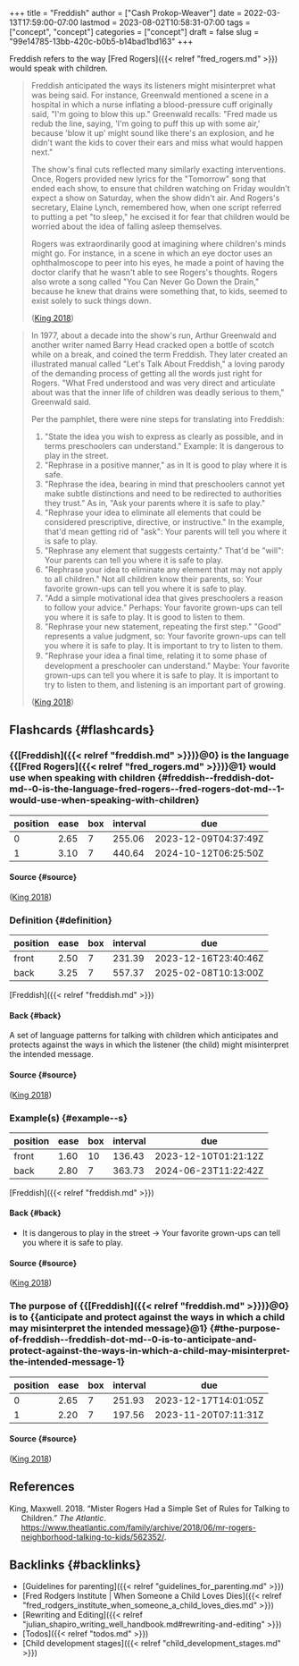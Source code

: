 +++
title = "Freddish"
author = ["Cash Prokop-Weaver"]
date = 2022-03-13T17:59:00-07:00
lastmod = 2023-08-02T10:58:31-07:00
tags = ["concept", "concept"]
categories = ["concept"]
draft = false
slug = "99e14785-13bb-420c-b0b5-b14bad1bd163"
+++

Freddish refers to the way [Fred Rogers]({{< relref "fred_rogers.md" >}}) would speak with children.

> Freddish anticipated the ways its listeners might misinterpret what was being said. For instance, Greenwald mentioned a scene in a hospital in which a nurse inflating a blood-pressure cuff originally said, "I'm going to blow this up." Greenwald recalls: "Fred made us redub the line, saying, 'I'm going to puff this up with some air,' because 'blow it up' might sound like there's an explosion, and he didn't want the kids to cover their ears and miss what would happen next."
>
> The show's final cuts reflected many similarly exacting interventions. Once, Rogers provided new lyrics for the "Tomorrow" song that ended each show, to ensure that children watching on Friday wouldn't expect a show on Saturday, when the show didn't air. And Rogers's secretary, Elaine Lynch, remembered how, when one script referred to putting a pet "to sleep," he excised it for fear that children would be worried about the idea of falling asleep themselves.
>
> Rogers was extraordinarily good at imagining where children's minds might go. For instance, in a scene in which an eye doctor uses an ophthalmoscope to peer into his eyes, he made a point of having the doctor clarify that he wasn't able to see Rogers's thoughts. Rogers also wrote a song called "You Can Never Go Down the Drain," because he knew that drains were something that, to kids, seemed to exist solely to suck things down.
>
> (<a href="#citeproc_bib_item_1">King 2018</a>)

<!--quoteend-->

> In 1977, about a decade into the show's run, Arthur Greenwald and another writer named Barry Head cracked open a bottle of scotch while on a break, and coined the term Freddish. They later created an illustrated manual called "Let's Talk About Freddish," a loving parody of the demanding process of getting all the words just right for Rogers. "What Fred understood and was very direct and articulate about was that the inner life of children was deadly serious to them," Greenwald said.
>
> Per the pamphlet, there were nine steps for translating into Freddish:
>
> 1.  "State the idea you wish to express as clearly as possible, and in terms preschoolers can understand." Example: It is dangerous to play in the street.
> 2.  "Rephrase in a positive manner," as in It is good to play where it is safe.
> 3.  "Rephrase the idea, bearing in mind that preschoolers cannot yet make subtle distinctions and need to be redirected to authorities they trust." As in, "Ask your parents where it is safe to play."
> 4.  "Rephrase your idea to eliminate all elements that could be considered prescriptive, directive, or instructive." In the example, that'd mean getting rid of "ask": Your parents will tell you where it is safe to play.
> 5.  "Rephrase any element that suggests certainty." That'd be "will": Your parents can tell you where it is safe to play.
> 6.  "Rephrase your idea to eliminate any element that may not apply to all children." Not all children know their parents, so: Your favorite grown-ups can tell you where it is safe to play.
> 7.  "Add a simple motivational idea that gives preschoolers a reason to follow your advice." Perhaps: Your favorite grown-ups can tell you where it is safe to play. It is good to listen to them.
> 8.  "Rephrase your new statement, repeating the first step." "Good" represents a value judgment, so: Your favorite grown-ups can tell you where it is safe to play. It is important to try to listen to them.
> 9.  "Rephrase your idea a ﬁnal time, relating it to some phase of development a preschooler can understand." Maybe: Your favorite grown-ups can tell you where it is safe to play. It is important to try to listen to them, and listening is an important part of growing.
>
> (<a href="#citeproc_bib_item_1">King 2018</a>)


## Flashcards {#flashcards}


### {{[Freddish]({{< relref "freddish.md" >}})}@0} is the language {{[Fred Rogers]({{< relref "fred_rogers.md" >}})}@1} would use when speaking with children {#freddish--freddish-dot-md--0-is-the-language-fred-rogers--fred-rogers-dot-md--1-would-use-when-speaking-with-children}

| position | ease | box | interval | due                  |
|----------|------|-----|----------|----------------------|
| 0        | 2.65 | 7   | 255.06   | 2023-12-09T04:37:49Z |
| 1        | 3.10 | 7   | 440.64   | 2024-10-12T06:25:50Z |


#### Source {#source}

(<a href="#citeproc_bib_item_1">King 2018</a>)


### Definition {#definition}

| position | ease | box | interval | due                  |
|----------|------|-----|----------|----------------------|
| front    | 2.50 | 7   | 231.39   | 2023-12-16T23:40:46Z |
| back     | 3.25 | 7   | 557.37   | 2025-02-08T10:13:00Z |

[Freddish]({{< relref "freddish.md" >}})


#### Back {#back}

A set of language patterns for talking with children which anticipates and protects against the ways in which the listener (the child) might misinterpret the intended message.


#### Source {#source}

(<a href="#citeproc_bib_item_1">King 2018</a>)


### Example(s) {#example--s}

| position | ease | box | interval | due                  |
|----------|------|-----|----------|----------------------|
| front    | 1.60 | 10  | 136.43   | 2023-12-10T01:21:12Z |
| back     | 2.80 | 7   | 363.73   | 2024-06-23T11:22:42Z |

[Freddish]({{< relref "freddish.md" >}})


#### Back {#back}

-   It is dangerous to play in the street -&gt; Your favorite grown-ups can tell you where it is safe to play.


#### Source {#source}

(<a href="#citeproc_bib_item_1">King 2018</a>)


### The purpose of {{[Freddish]({{< relref "freddish.md" >}})}@0} is to {{anticipate and protect against the ways in which a child may misinterpret the intended message}@1} {#the-purpose-of-freddish--freddish-dot-md--0-is-to-anticipate-and-protect-against-the-ways-in-which-a-child-may-misinterpret-the-intended-message-1}

| position | ease | box | interval | due                  |
|----------|------|-----|----------|----------------------|
| 0        | 2.65 | 7   | 251.93   | 2023-12-17T14:01:05Z |
| 1        | 2.20 | 7   | 197.56   | 2023-11-20T07:11:31Z |


#### Source {#source}

(<a href="#citeproc_bib_item_1">King 2018</a>)

## References

<style>.csl-entry{text-indent: -1.5em; margin-left: 1.5em;}</style><div class="csl-bib-body">
  <div class="csl-entry"><a id="citeproc_bib_item_1"></a>King, Maxwell. 2018. “Mister Rogers Had a Simple Set of Rules for Talking to Children.” <i>The Atlantic</i>. <a href="https://www.theatlantic.com/family/archive/2018/06/mr-rogers-neighborhood-talking-to-kids/562352/">https://www.theatlantic.com/family/archive/2018/06/mr-rogers-neighborhood-talking-to-kids/562352/</a>.</div>
</div>


## Backlinks {#backlinks}

-   [Guidelines for parenting]({{< relref "guidelines_for_parenting.md" >}})
-   [Fred Rodgers Institute | When Someone a Child Loves Dies]({{< relref "fred_rodgers_institute_when_someone_a_child_loves_dies.md" >}})
-   [Rewriting and Editing]({{< relref "julian_shapiro_writing_well_handbook.md#rewriting-and-editing" >}})
-   [Todos]({{< relref "todos.md" >}})
-   [Child development stages]({{< relref "child_development_stages.md" >}})

